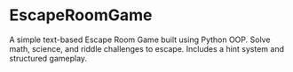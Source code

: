 # EscapeRoomGame
A simple text-based Escape Room Game built using Python OOP. Solve math, science, and riddle challenges to escape. Includes a hint system and structured gameplay.
